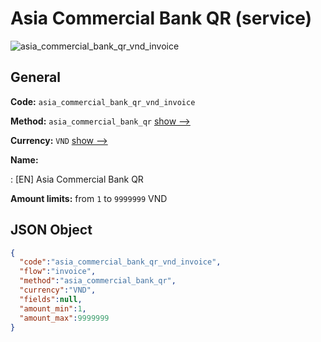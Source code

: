 
# Asia Commercial Bank QR (service) 
![asia_commercial_bank_qr_vnd_invoice](https://static.openfintech.io/payment_methods/asia_commercial_bank_qr_vnd_invoice/logo.svg?w=400&c=v0.59.26#w200)  

## General 
 
**Code:** `asia_commercial_bank_qr_vnd_invoice` 
 
**Method:** `asia_commercial_bank_qr` 
 [show -->](/payment-methods/asia_commercial_bank_qr/) 
 
**Currency:** `VND` [show -->](/currencies/VND/) 
 
**Name:** 
 
:	[EN] Asia Commercial Bank QR 
 
**Amount limits:** from `1` to `9999999` VND 

## JSON Object 

```json
{
  "code":"asia_commercial_bank_qr_vnd_invoice",
  "flow":"invoice",
  "method":"asia_commercial_bank_qr",
  "currency":"VND",
  "fields":null,
  "amount_min":1,
  "amount_max":9999999
}
```  
